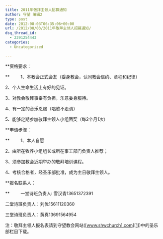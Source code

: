 ```yaml
---
title: 2011年敬拜主领人招募通知
author: 守望 编辑2
type: post
date: 2012-08-03T06:35:06+00:00
url: /2012/08/03/2011年敬拜主领人招募通知/
dsq_thread_id:
  - 2391254443
categories:
  - Uncategorized

---
```

**资格要求：
  
**         1、本教会正式会友（委身教会，认同教会信约、章程和纪律）
  
2、个人生命生活上有好的见证。
  
3、对教会敬拜事奉有负担，乐意委身服待。
  
4、有一定的音乐恩赐（唱歌不走调）
  
5、能够定期参加敬拜主领人小组团契（每2个月1次）
  
**申请步骤：
  
**         1、本人自愿
  
2、由所在牧养小组组长或所在事工部门负责人推荐；
  
3、须参加教会近期举办的敬拜培训课程。
  
4、考核合格者，经圣乐部批准，成为主日敬拜主领人。
  
**报名联系人：
  
**         一堂诗班负责人: 雪汉青13651372391
  
二堂诗班负责人：刘优15611120360
  
三堂诗班负责人：黄真13691564954
  
注：敬拜主领人报名表请到守望教会网站([www.shwchurch1.com][1])中的圣乐部栏目下载。

 [1]: http://www.shwchurch1.com/